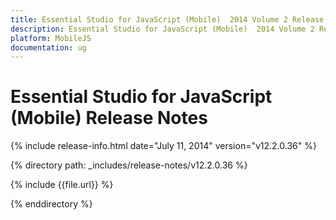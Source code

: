 ```yaml
---
title: Essential Studio for JavaScript (Mobile)  2014 Volume 2 Release Notes  
description: Essential Studio for JavaScript (Mobile)  2014 Volume 2 Release Notes  
platform: MobileJS
documentation: ug
---
```


# Essential Studio for JavaScript (Mobile)  Release Notes  

{% include release-info.html date="July 11, 2014"  version="v12.2.0.36" %} 


{% directory path: _includes/release-notes/v12.2.0.36 %}

{% include {{file.url}} %}

{% enddirectory %}